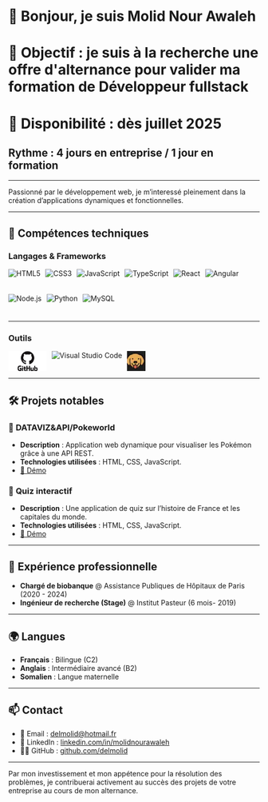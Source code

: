 # 👋 Bonjour, je suis Molid Nour Awaleh 
# 🎯 Objectif : je suis à la recherche une offre d'alternance pour valider ma formation de Développeur fullstack  
# 📆 Disponibilité : dès juillet 2025
## Rythme : 4 jours en entreprise / 1 jour en formation

---


Passionné par le développement web, je m’interessé pleinement dans la création d’applications dynamiques et fonctionnelles.

---

## 🚀 Compétences techniques

### **Langages & Frameworks**

<div style="display: flex; flex-wrap: wrap; gap: 10px;">
  <img src="https://cdn.jsdelivr.net/gh/devicons/devicon/icons/html5/html5-original.svg" alt="HTML5" height="40" />
  <img src="https://cdn.jsdelivr.net/gh/devicons/devicon/icons/css3/css3-original.svg" alt="CSS3" height="40" />
  <img src="https://cdn.jsdelivr.net/gh/devicons/devicon/icons/javascript/javascript-original.svg" alt="JavaScript" height="40" />
  <img src="https://cdn.jsdelivr.net/gh/devicons/devicon/icons/typescript/typescript-original.svg" alt="TypeScript" height="40" />
  <img src="https://cdn.jsdelivr.net/gh/devicons/devicon/icons/react/react-original.svg" alt="React" height="40" />
  <img src="https://cdn.jsdelivr.net/gh/devicons/devicon/icons/angularjs/angularjs-original.svg" alt="Angular" height="40" />
  <img src="https://cdn.jsdelivr.net/gh/devicons/devicon/icons/nodejs/nodejs-original.svg" alt="Node.js" height="40" />
  <img src="https://cdn.jsdelivr.net/gh/devicons/devicon/icons/python/python-original.svg" alt="Python" height="40" />
  <img src="https://cdn.jsdelivr.net/gh/devicons/devicon/icons/mysql/mysql-original.svg" alt="MySQL" height="40" />
</div>

---

### **Outils**

<div style="display: flex; flex-wrap: wrap; gap: 10px;">
  <img src="https://raw.githubusercontent.com/delmolid/delmolid/refs/heads/main/github-original-wordmark.webp" alt="GitHub" height="40" />
  <img src="https://cdn.jsdelivr.net/gh/devicons/devicon/icons/vscode/vscode-original.svg" alt="Visual Studio Code" height="40" />
  <img src="https://raw.githubusercontent.com/delmolid/delmolid/refs/heads/main/brunologo.webp" alt="Bruno" height="40" width="auto" />
</div>

---

## 🛠️ Projets notables

### 🔹 **DATAVIZ&API/Pokeworld**
- **Description** : Application web dynamique pour visualiser les Pokémon grâce à une API REST.
- **Technologies utilisées** : HTML, CSS, JavaScript.
- [🔗 Démo](https://delmolid.github.io/)

### 🔹 **Quiz interactif**
- **Description** : Une application de quiz sur l’histoire de France et les capitales du monde.
- **Technologies utilisées** : HTML, CSS, JavaScript.
- [🔗 Démo](https://delmolid.github.io/projet-collectif-nantes-quizz-geo-quizzzz)


---

## 💼 Expérience professionnelle
- **Chargé de biobanque** @ Assistance Publiques de Hôpitaux de Paris (2020 - 2024)
- **Ingénieur de recherche (Stage)** @ Institut Pasteur (6 mois- 2019)

---

## 🌍 Langues
- **Français** : Bilingue (C2)  
- **Anglais** : Intermédiaire avancé (B2)  
- **Somalien** : Langue maternelle  

---

## 📫 Contact
- 📧 Email : [delmolid@hotmail.fr](mailto:delmolid@hotmail.fr)   
- 💼 LinkedIn : [linkedin.com/in/molidnourawaleh](https://www.linkedin.com/in/molidnourawaleh)  
- 🧑‍💻 GitHub : [github.com/delmolid](https://github.com/delmolid)

---

Par mon investissement et mon appétence pour la résolution des problèmes, je contribuerai activement au succès des projets de votre entreprise au cours de mon alternance.
<!--


